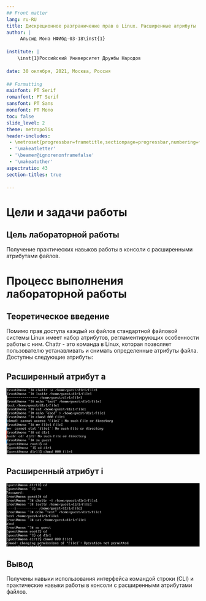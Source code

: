 ```yaml
---
## Front matter
lang: ru-RU
title: Дискреционное разграничение прав в Linux. Расширенные атрибуты
author: |
	 Альсид Мона НФИбд-03-18\inst{1}

institute: |
	\inst{1}Российский Университет Дружбы Народов

date: 30 октября, 2021, Москва, Россия

## Formatting
mainfont: PT Serif
romanfont: PT Serif
sansfont: PT Sans
monofont: PT Mono
toc: false
slide_level: 2
theme: metropolis
header-includes: 
 - \metroset{progressbar=frametitle,sectionpage=progressbar,numbering=fraction}
 - '\makeatletter'
 - '\beamer@ignorenonframefalse'
 - '\makeatother'
aspectratio: 43
section-titles: true

---
```


# Цели и задачи работы

## Цель лабораторной работы

Получение практических навыков работы в консоли с расширенными атрибутами файлов.

# Процесс выполнения лабораторной работы

## Теоретическое введение 

Помимо прав доступа каждый из файлов стандартной файловой системы Linux имеет набор атрибутов, регламентирующих особенности работы с ним. Chattr - это команда в Linux, 
которая позволяет пользователю устанавливать и снимать определенные атрибуты файла. Доступны следующие атрибуты:

## Расширенный атрибут а

![атрибут -a](image/4.png)

## Расширенный атрибут i

![атрибут -i](image/5.png)
## Вывод

Получены навыки использования интерфейса командой строки (CLI) и практические навыки работы в консоли с расширенными атрибутами файлов. 

